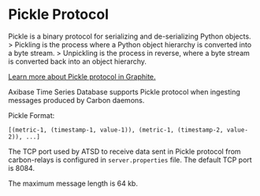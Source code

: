 # Pickle Protocol

Pickle is a binary protocol for serializing and de-serializing Python objects. > Pickling is the process where a Python object hierarchy is converted into a byte stream. > Unpickling is the process in reverse, where a byte stream is converted back into an object hierarchy.

[Learn more about Pickle protocol in Graphite.](http://graphite.readthedocs.io/en/latest/feeding-carbon.html#the-pickle-protocol)

Axibase Time Series Database supports Pickle protocol when ingesting messages produced by Carbon daemons.

Pickle Format:

```
[(metric-1, (timestamp-1, value-1)), (metric-1, (timestamp-2, value-2)), ...]
```

The TCP port used by ATSD to receive data sent in Pickle protocol from carbon-relays is configured in  `server.properties` file. The default TCP port is 8084.

The maximum message length is 64 kb.
